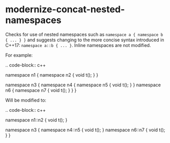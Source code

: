 modernize-concat-nested-namespaces
==================================

Checks for use of nested namespaces such as
`namespace a { namespace b { ... } }` and suggests changing to the more
concise syntax introduced in C++17: `namespace a::b { ... }`. Inline
namespaces are not modified.

For example:

.. code-block:: c++

namespace n1 { namespace n2 { void t(); } }

namespace n3 { namespace n4 { namespace n5 { void t(); } } namespace n6
{ namespace n7 { void t(); } } }

Will be modified to:

.. code-block:: c++

namespace n1::n2 { void t(); }

namespace n3 { namespace n4::n5 { void t(); } namespace n6::n7 { void
t(); } }
